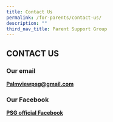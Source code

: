 ```yaml
---
title: Contact Us
permalink: /for-parents/contact-us/
description: ""
third_nav_title: Parent Support Group
---
```

## CONTACT US

### Our email

**[Palmviewpsg@gmail.com](mailto:Palmviewpsg@gmail.com)**

### Our Facebook

 **[PSG official Facebook](https://www.facebook.com/psgatpalmviewpri)**